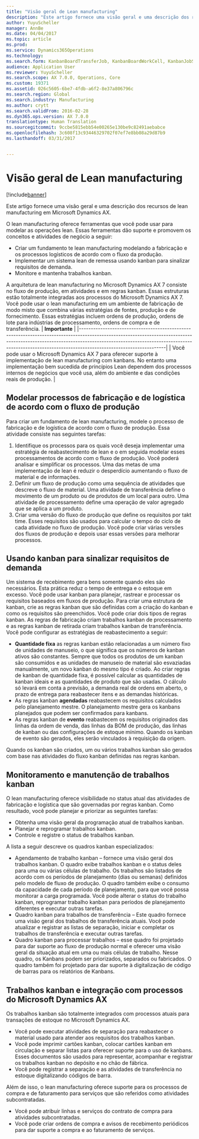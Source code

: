 ```yaml
---
title: "Visão geral de Lean manufacturing"
description: "Este artigo fornece uma visão geral e uma descrição dos recursos de lean manufacturing em Microsoft Dynamics AX."
author: YuyuScheller
manager: AnnBe
ms.date: 04/04/2017
ms.topic: article
ms.prod: 
ms.service: Dynamics365Operations
ms.technology: 
ms.search.form: KanbanBoardTransferJob, KanbanBoardWorkCell, KanbanJobSchedulingListPage, LeanProductionFlow
audience: Application User
ms.reviewer: YuyuScheller
ms.search.scope: AX 7.0.0, Operations, Core
ms.custom: 19371
ms.assetid: 026c5605-6be7-4fdb-a6f2-8e37a806796c
ms.search.region: Global
ms.search.industry: Manufacturing
ms.author: crytt
ms.search.validFrom: 2016-02-28
ms.dyn365.ops.version: AX 7.0.0
translationtype: Human Translation
ms.sourcegitcommit: 9ccbe5815ebb54e00265e130be9c82491aebabce
ms.openlocfilehash: 3c608f13c93446329702f07ef7e8bb08a29d87b9
ms.lasthandoff: 03/31/2017


---
```


# <a name="lean-manufacturing-overview"></a>Visão geral de Lean manufacturing

[!include[banner](../includes/banner.md)]


Este artigo fornece uma visão geral e uma descrição dos recursos de lean manufacturing em Microsoft Dynamics AX.

O lean manufacturing oferece ferramentas que você pode usar para modelar as operações lean. Essas ferramentas dão suporte e promovem os conceitos e atividades de negócio a seguir:
-   Criar um fundamento te lean manufacturing modelando a fabricação e os processos logísticos de acordo com o fluxo da produção.
-   Implementar um sistema lean de remessa usando kanban para sinalizar requisitos de demanda.
-   Monitore e mantenha trabalhos kanban.

A arquitetura de lean manufacturing no Microsoft Dynamics AX 7 consiste no fluxo de produção, em atividades e em regras kanban. Essas estruturas estão totalmente integradas aos processos do Microsoft Dynamics AX 7. Você pode usar o lean manufacturing em um ambiente de fabricação de modo misto que combina várias estratégias de fontes, produção e de fornecimento. Essas estratégias incluem ordens de produção, ordens de lote para indústrias de processamento, ordens de compra e de transferência.
| **Importante**                                                                                                                                                                                                                                                                |
|------------------------------------------------------------------------------------------------------------------------------------------------------------------------------------------------------------------------------------------------------------------------------|
| Você pode usar o Microsoft Dynamics AX 7 para oferecer suporte à implementação de lean manufacturing com kanbans. No entanto uma implementação bem sucedida de princípios Lean dependem dos processos internos de negócios que você usa, além do ambiente e das condições reais de produção. |

## <a name="modeling-manufacturing-and-logistics-processes-as-production-flows"></a>Modelar processos de fabricação e de logística de acordo com o fluxo de produção
Para criar um fundamento de lean manufacturing, modele o processo de fabricação e de logística de acordo com o fluxo de produção. Essa atividade consiste nas seguintes tarefas:
1.  Identifique os processos para os quais você deseja implementar uma estratégia de reabastecimento de lean e o em seguida modelar esses processamentos de acordo com o fluxo de produção. Você poderá analisar e simplificar os processos. Uma das metas de uma implementação de lean é reduzir o desperdício aumentando o fluxo de material e de informações.
2.  Definir um fluxo de produção como uma sequência de atividades que descreve o fluxo de material. Uma atividade de transferência define o movimento de um produto ou de produtos de um local para outro. Uma atividade de processamento define uma operação de valor agregado que se aplica a um produto.
3.  Criar uma versão do fluxo de produção que define os requisitos por takt time. Esses requisitos são usados para calcular o tempo do ciclo de cada atividade no fluxo de produção. Você pode criar várias versões dos fluxos de produção e depois usar essas versões para melhorar processos.

## <a name="using-kanbans-to-signal-demand-requirements"></a>Usando kanban para sinalizar requisitos de demanda
Um sistema de recebimento gera bens somente quando eles são necessários. Esta prática reduz o tempo de entrega e o estoque em excesso. Você pode usar kanban para planejar, rastrear e processar os requisitos baseados em fluxos de produção. Para criar uma estrutura de kanban, crie as regras kanban que são definidas com a criação do kanban e como os requisitos são preenchidos. Você pode criar dois tipos de regras kanban. As regras de fabricação criam trabalhos kanban de processamento e as regras kanban de retirada criam trabalhos kanban de transferência. Você pode configurar as estratégias de reabastecimento a seguir:
-   **Quantidade fixa** as regras kanban estão relacionadas a um número fixo de unidades de manuseio, o que significa que os números de kanban ativos são constantes. Sempre que todos os produtos de um kanban são consumidos e as unidades de manuseio de material são esvaziadas manualmente, um novo kanban do mesmo tipo é criado. Ao criar regras de kanban de quantidade fixa, é possível calcular as quantidades de kanban ideais e as quantidades de produto que são usadas. O cálculo só levará em conta a previsão, a demanda real de ordens em aberto, o prazo de entrega para reabastecer itens e as demandas históricas.
-   As regras kanban **agendadas** reabastecem os requisitos calculados pelo planejamento mestre. O planejamento mestre gera os kanbans planejados que podem ser confirmados para kanbans.
-   As regras kanban de **evento** reabastecem os requisitos originados das linhas da ordem de venda, das linhas da BOM de produção, das linhas de kanban ou das configurações de estoque mínimo. Quando os kanban de evento são gerados, eles serão vinculados à requisição da origem.

Quando os kanban são criados, um ou vários trabalhos kanban são gerados com base nas atividades do fluxo kanban definidas nas regras kanban.

## <a name="monitoring-and-maintaining-kanban-jobs"></a>Monitoramento e manutenção de trabalhos kanban
O lean manufacturing oferece visibilidade no status atual das atividades de fabricação e logística que são governadas por regras kanban. Como resultado, você pode planejar e priorizar as seguintes tarefas:

-   Obtenha uma visão geral da programação atual de trabalhos kanban.
-   Planejar e reprogramar trabalhos kanban.
-   Controle e registre o status de trabalhos kanban.

A lista a seguir descreve os quadros kanban especializados:
-   Agendamento de trabalho kanban – fornece uma visão geral dos trabalhos kanban. O quadro exibe trabalhos kanban e o status deles para uma ou várias células de trabalho. Os trabalhos são listados de acordo com os períodos de planejamento (dias ou semanas) definidos pelo modelo de fluxo de produção. O quadro também exibe o consumo da capacidade de cada período de planejamento, para que você possa monitorar a carga programada. Você pode alterar o status do trabalho kanban, reprogramar trabalho kanban para períodos de planejamento diferentes e executar outras tarefas.
-   Quadro kanban para trabalhos de transferência – Este quadro fornece uma visão geral dos trabalhos de transferência atuais. Você pode atualizar e registrar as listas de separação, iniciar e completar os trabalhos de transferência e executar outras tarefas.
-   Quadro kanban para processar trabalhos – esse quadro foi projetado para dar suporte ao fluxo de produção normal e oferecer uma visão geral da situação atual em uma ou mais células de trabalho. Nesse quadro, os Kanbans podem ser priorizados, separados ou fabricados. O quadro também foi projetado para dar suporte à digitalização de código de barras para os relatórios de Kanbans.

## <a name="kanban-jobs-and-integration-with-microsoft-dynamics-ax-processes"></a>Trabalhos kanban e integração com processos do Microsoft Dynamics AX
Os trabalhos kanban são totalmente integrados com processos atuais para transações de estoque no Microsoft Dynamics AX.
-   Você pode executar atividades de separação para reabastecer o material usado para atender aos requisitos dos trabalhos kanban.
-   Você pode imprimir cartões kanban, colocar cartões kanban em circulação e separar listas para oferecer suporte para o uso de kanbans. Esses documentos são usados para representar, acompanhar e registrar os trabalhos kanban no depósito e no chão de fábrica.
-   Você pode registrar a separação e as atividades de transferência no estoque digitalizando códigos de barra.

Além de isso, o lean manufacturing oferece suporte para os processos de compra e de faturamento para serviços que são referidos como atividades subcontratadas.
-   Você pode atribuir linhas e serviços do contrato de compra para atividades subcontratadas.
-   Você pode criar ordens de compra e avisos de recebimento periódicos para dar suporte a compra e ao faturamento de serviços.






